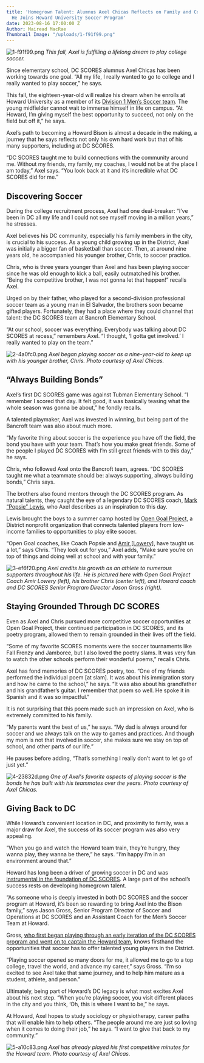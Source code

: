 ```yaml
---
title: 'Homegrown Talent: Alumnus Axel Chicas Reflects on Family and Community as
  He Joins Howard University Soccer Program'
date: 2023-08-16 17:00:00 Z
Author: Mairead MacRae
Thumbnail Image: "/uploads/1-f91f99.png"
---
```


![1-f91f99.png](/uploads/1-f91f99.png)
*This fall, Axel is fulfilling a lifelong dream to play college soccer.*





















Since elementary school, DC SCORES alumnus Axel Chicas has been working towards one goal. “All my life, I really wanted to go to college and I really wanted to play soccer,” he says.

This fall, the eighteen-year-old will realize his dream when he enrolls at Howard University as a member of its [Division 1 Men’s Soccer team](https://hubison.com/sports/mens-soccer). The young midfielder cannot wait to immerse himself in life on campus. “At Howard, I’m giving myself the best opportunity to succeed, not only on the field but off it,” he says.

Axel’s path to becoming a Howard Bison is almost a decade in the making, a journey that he says reflects not only his own hard work but that of his many supporters, including at DC SCORES.

“DC SCORES taught me to build connections with the community around me. Without my friends, my family, my coaches, I would not be at the place I am today,” Axel says. “You look back at it and it’s incredible what DC SCORES did for me.”

## Discovering Soccer

During the college recruitment process, Axel had one deal-breaker: “I’ve been in DC all my life and I could not see myself moving in a million years,” he stresses.

Axel believes his DC community, especially his family members in the city, is crucial to his success. As a young child growing up in the District, Axel was initially a bigger fan of basketball than soccer. Then, at around nine years old, he accompanied his younger brother, Chris, to soccer practice.

Chris, who is three years younger than Axel and has been playing soccer since he was old enough to kick a ball, easily outmatched his brother. “Being the competitive brother, I was not gonna let that happen!” recalls Axel.

Urged on by their father, who played for a second-division professional soccer team as a young man in El Salvador, the brothers soon became gifted players. Fortunately, they had a place where they could channel that talent: the DC SCORES team at Bancroft Elementary School.

“At our school, soccer was everything. Everybody was talking about DC SCORES at recess,” remembers Axel. “I thought, ‘I gotta get involved.’ I really wanted to play on the team.”

![2-4a0fc0.png](/uploads/2-4a0fc0.png)
*Axel began playing soccer as a nine-year-old to keep up with his younger brother, Chris. Photo courtesy of Axel Chicas.*

## “Always Building Bonds”

Axel’s first DC SCORES game was against Tubman Elementary School. “I remember I scored that day. It felt good, it was basically teasing what the whole season was gonna be about,” he fondly recalls.

A talented playmaker, Axel was invested in winning, but being part of the Bancroft team was also about much more.

“My favorite thing about soccer is the experience you have off the field, the bond you have with your team. That’s how you make great friends. Some of the people I played DC SCORES with I’m still great friends with to this day,” he says.

Chris, who followed Axel onto the Bancroft team, agrees. “DC SCORES taught me what a teammate should be: always supporting, always building bonds,” Chris says.

The brothers also found mentors through the DC SCORES program. As natural talents, they caught the eye of a legendary DC SCORES coach, [Mark “Popsie” Lewis](https://columbiaheightsinsider.com/meet-your-neighbors-coach-popsie-of-dc/), who Axel describes as an inspiration to this day.

Lewis brought the boys to a summer camp hosted by [Open Goal Project](https://www.opengoalproject.org/), a District nonprofit organization that connects talented players from low-income families to opportunities to play elite soccer.

“Open Goal coaches, like Coach Popsie and [Amir \[Lowery\]](https://www.opengoalproject.org/our-team-1), have taught us a lot,” says Chris. “They look out for you,” Axel adds, “Make sure you’re on top of things and doing well at school and with your family.”

![3-ef6f20.png](/uploads/3-ef6f20.png)
*Axel credits his growth as an athlete to numerous supporters throughout his life. He is pictured here with Open Goal Project Coach Amir Lowery (left), his brother Chris (center left), and Howard coach and DC SCORES Senior Program Director Jason Gross (right).*

## Staying Grounded Through DC SCORES

Even as Axel and Chris pursued more competitive soccer opportunities at Open Goal Project, their continued participation in DC SCORES, and its poetry program, allowed them to remain grounded in their lives off the field.

“Some of my favorite SCORES moments were the soccer tournaments like Fall Frenzy and Jamboree, but I also loved the poetry slams. It was very fun to watch the other schools perform their wonderful poems,” recalls Chris.

Axel has fond memories of DC SCORES poetry, too. “One of my friends performed the individual poem \[at slam\]. It was about his immigration story and how he came to the school,” he says. “It was also about his grandfather and his grandfather’s guitar. I remember that poem so well. He spoke it in Spanish and it was so impactful.”

It is not surprising that this poem made such an impression on Axel, who is extremely committed to his family.

“My parents want the best of us,” he says. “My dad is always around for soccer and we always talk on the way to games and practices. And though my mom is not that involved in soccer, she makes sure we stay on top of school, and other parts of our life.”

He pauses before adding, “That’s something I really don’t want to let go of just yet.”

![4-23832d.png](/uploads/4-23832d.png)
*One of Axel's favorite aspects of playing soccer is the bonds he has built with his teammates over the years. Photo courtesy of Axel Chicas.*

## Giving Back to DC

While Howard’s convenient location in DC, and proximity to family, was a major draw for Axel, the success of its soccer program was also very appealing.

“When you go and watch the Howard team train, they’re hungry, they wanna play, they wanna be there,” he says. “I’m happy I’m in an environment around that.”

Howard has long been a driver of growing soccer in DC and was [instrumental in the foundation of DC SCORES](https://www.dcscores.org/blog/2023/02/the-worlds-game-in-chocolate-city-how-howard-university-and-dc-scores-grew-a-grassroots-soccer-movement-in-washington-dc). A large part of the school’s success rests on developing homegrown talent.

“As someone who is deeply invested in both DC SCORES and the soccer program at Howard, it’s been so rewarding to bring Axel into the Bison family,” says Jason Gross, Senior Program Director of Soccer and Operations at DC SCORES and an Assistant Coach for the Men’s Soccer Team at Howard.

Gross, [who first began playing through an early iteration of the DC SCORES program and went on to captain the Howard team](https://www.dcscores.org/blog/2023/02/the-worlds-game-in-chocolate-city-how-howard-university-and-dc-scores-grew-a-grassroots-soccer-movement-in-washington-dc), knows firsthand the opportunities that soccer has to offer talented young players in the District.

“Playing soccer opened so many doors for me, it allowed me to go to a top college, travel the world, and advance my career,” says Gross. “I’m so excited to see Axel take that same journey, and to help him mature as a student, athlete, and person.”

Ultimately, being part of Howard’s DC legacy is what most excites Axel about his next step. “When you’re playing soccer, you visit different places in the city and you think, ‘Oh, this is where I want to be,” he says.

At Howard, Axel hopes to study sociology or physiotherapy, career paths that will enable him to help others. “The people around me are just so loving when it comes to doing their job,” he says. “I want to give that back to my community.”

![5-a10c83.png](/uploads/5-a10c83.png)
*Axel has already played his first competitive minutes for the Howard team. Photo courtesy of Axel Chicas.*